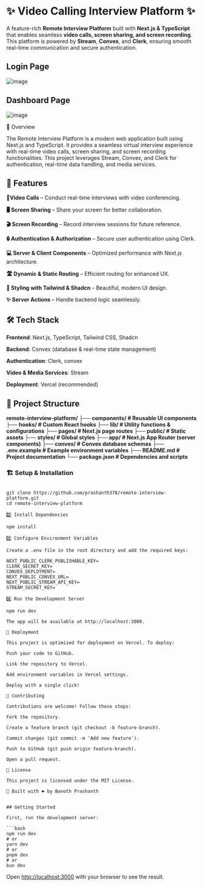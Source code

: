 #                                ✨ Video Calling Interview Platform ✨
A feature-rich **Remote Interview Platform** built with **Next.js & TypeScript** that enables seamless **video calls, screen sharing, and screen recording**. This platform is powered by **Stream**, **Convex**, and **Clerk**, ensuring smooth real-time communication and secure authentication.

## Login Page
![image](https://github.com/user-attachments/assets/ea81e98c-ed54-4b17-9c04-91bdaf90f574)

## Dashboard Page
![image](https://github.com/user-attachments/assets/15b395a3-1da7-464e-b0a2-883e3bdd14a8)


🚀 Overview

The Remote Interview Platform is a modern web application built using Next.js and TypeScript. It provides a seamless virtual interview experience with real-time video calls, screen sharing, and screen recording functionalities. This project leverages Stream, Convex, and Clerk for authentication, real-time data handling, and media services.

## 📌 Features

**🎥Video Calls**  – Conduct real-time interviews with video conferencing.

**🖥️ Screen Sharing** – Share your screen for better collaboration.

**🎬 Screen Recording** – Record interview sessions for future reference.

**🔒 Authentication & Authorization** – Secure user authentication using Clerk.

**💻 Server & Client Components** – Optimized performance with Next.js architecture.

**🛣️ Dynamic & Static Routing** – Efficient routing for enhanced UX.

**🎨 Styling with Tailwind & Shadcn** – Beautiful, modern UI design.

**✨ Server Actions** – Handle backend logic seamlessly.

## 🛠️ Tech Stack

**Frontend**: Next.js, TypeScript, Tailwind CSS, Shadcn

**Backend**: Convex (database & real-time state management)

**Authentication**: Clerk, convex

**Video & Media Services**: Stream

**Deployment**: Vercel (recommended)

## 📂 Project Structure

**remote-interview-platform/**
**├── components/          # Reusable UI components**
**├── hooks/               # Custom React hooks**
**├── lib/                 # Utility functions & configurations**
**├── pages/               # Next.js page routes**
**├── public/              # Static assets**
**├── styles/              # Global styles**
**├── app/                 # Next.js App Router (server components)**
**├── convex/              # Convex database schemas**
**├── .env.example         # Example environment variables**
**├── README.md            # Project documentation**
**└── package.json         # Dependencies and scripts**

### 🏗️ Setup & Installation

```1️⃣ Clone the Repository

git clone https://github.com/prashanth370/remote-interview-platform.git
cd remote-interview-platform

2️⃣ Install Dependencies

npm install

3️⃣ Configure Environment Variables

Create a .env file in the root directory and add the required keys:

NEXT_PUBLIC_CLERK_PUBLISHABLE_KEY=
CLERK_SECRET_KEY=
CONVEX_DEPLOYMENT=
NEXT_PUBLIC_CONVEX_URL=
NEXT_PUBLIC_STREAM_API_KEY=
STREAM_SECRET_KEY=

4️⃣ Run the Development Server

npm run dev

The app will be available at http://localhost:3000.

🚀 Deployment

This project is optimized for deployment on Vercel. To deploy:

Push your code to GitHub.

Link the repository to Vercel.

Add environment variables in Vercel settings.

Deploy with a single click!

🤝 Contributing

Contributions are welcome! Follow these steps:

Fork the repository.

Create a feature branch (git checkout -b feature-branch).

Commit changes (git commit -m 'Add new feature').

Push to GitHub (git push origin feature-branch).

Open a pull request.

📄 License

This project is licensed under the MIT License.

🚀 Built with ❤️ by Banoth Prashanth


## Getting Started

First, run the development server:

```bash
npm run dev
# or
yarn dev
# or
pnpm dev
# or
bun dev
```

Open [http://localhost:3000](http://localhost:3000) with your browser to see the result.

